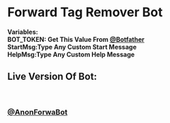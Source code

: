 # Forward Tag Remover Bot

<b>Variables:</b><br>
  <b>BOT_TOKEN: Get This Value From <a href="https://telegram.dog/botfather">@Botfather</a></b>
  <br><b>StartMsg:Type Any Custom Start Message</b><br>
 <b>HelpMsg:Type Any Custom Help Message</b>


<h2>Live Version Of Bot:</h2><br>
 <h3><a href="https://telegram.dog/Anonforwabot">@AnonForwaBot</a></h3>
